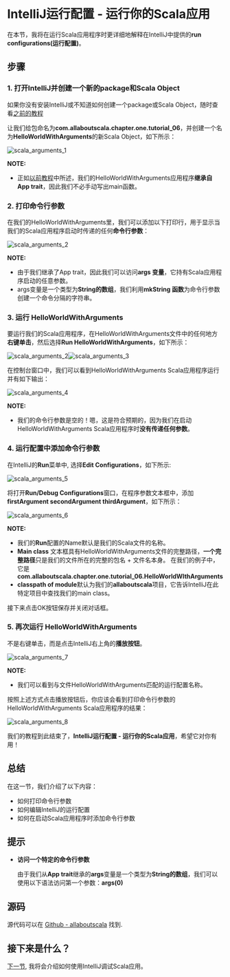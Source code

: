 # IntelliJ运行配置 - 运行你的Scala应用

在本节，我将在运行Scala应用程序时更详细地解释在IntelliJ中提供的**run configurations(运行配置)**。

## 步骤

### 1. 打开IntelliJ并创建一个新的package和Scala Object

如果你没有安装IntelliJ或不知道如何创建一个package或Scala Object，随时查看[之前的教程](tutorial/1_0.md)

让我们给包命名为**com.allaboutscala.chapter.one.tutorial_06**，并创建一个名为**HelloWorldWithArguments**的新Scala Object，如下所示：

![scala_arguments_1](http://allaboutscala.com/wp-content/uploads/2016/05/scala_arguments_1-1024x637.png)

**NOTE:**

- 正如[以前教程](tutorial/1_0.md)中所述，我们的HelloWorldWithArguments应用程序**继承自App trait**，因此我们不必手动写出main函数。

### 2. 打印命令行参数

在我们的HelloWorldWithArguments里，我们可以添加以下打印行，用于显示当我们的Scala应用程序启动时传递的任何**命令行参数**：

![scala_arguments_2](http://allaboutscala.com/wp-content/uploads/2016/05/scala_arguments_2-1024x629.png)

**NOTE:**

- 由于我们继承了App trait，因此我们可以访问**args 变量**，它持有Scala应用程序启动的任意参数。
- args变量是一个类型为**String的数组**，我们利用**mkString 函数**为命令行参数创建一个命令分隔的字符串。


### 3. 运行 HelloWorldWithArguments

要运行我们的Scala应用程序，在HelloWorldWithArguments文件中的任何地方**右键单击**，然后选择**Run HelloWorldWithArguments**，如下所示：

![scala_arguments_2](http://allaboutscala.com/wp-content/uploads/2016/05/scala_arguments_2-1024x629.png)![scala_arguments_3](http://allaboutscala.com/wp-content/uploads/2016/05/scala_arguments_3-1024x760.png)

在控制台窗口中，我们可以看到HelloWorldWithArguments Scala应用程序运行并有如下输出：

![scala_arguments_4](http://allaboutscala.com/wp-content/uploads/2016/05/scala_arguments_4-1024x164.png)

**NOTE:**

- 我们的命令行参数是空的！嗯，这是符合预期的，因为我们在启动HelloWorldWithArguments Scala应用程序时**没有传递任何参数**。

### 4. 运行配置中添加命令行参数

在IntelliJ的**Run**菜单中, 选择**Edit Configurations**，如下所示:

![scala_arguments_5](http://allaboutscala.com/wp-content/uploads/2016/05/scala_arguments_5.png)

将打开**Run/Debug Configurations**窗口，在程序参数文本框中，添加**firstArgument secondArgument thirdArgument**，如下所示：

![scala_arguments_6](http://allaboutscala.com/wp-content/uploads/2016/05/scala_arguments_6-1024x649.png)

**NOTE:**

- 我们的**Run**配置的Name默认是我们的Scala文件的名称。
- **Main class** 文本框具有HelloWorldWithArguments文件的完整路径，**一个完整路径**只是我们的文件所在的完整的包名 + 文件名本身。 在我们的例子中，它是**com.allaboutscala.chapter.one.tutorial_06.HelloWorldWIthArguments**
- **classpath of module**默认为我们的**allaboutscala**项目，它告诉IntelliJ在此特定项目中查找我们的main class。

接下来点击OK按钮保存并关闭对话框。

### 5. 再次运行 HelloWorldWithArguments

不是右键单击，而是点击IntelliJ右上角的**播放按钮**。

![scala_arguments_7](http://allaboutscala.com/wp-content/uploads/2016/05/scala_arguments_7.png)

**NOTE:**

- 我们可以看到与文件HelloWorldWithArguments匹配的运行配置名称。

按照上述方式点击播放按钮后，你应该会看到打印命令行参数的HelloWorldWithArguments Scala应用程序的结果：


![scala_arguments_8](http://allaboutscala.com/wp-content/uploads/2016/05/scala_arguments_8-1024x284.png)

我们的教程到此结束了，**IntelliJ运行配置 - 运行你的Scala应用**，希望它对你有用！ 

## 总结

在这一节，我们介绍了以下内容：

- 如何打印命令行参数
- 如何编辑IntelliJ的运行配置
- 如何在启动Scala应用程序时添加命令行参数

## 提示

- **访问一个特定的命令行参数**

	由于我们从**App trait**继承的**args**变量是一个类型为**String的数组**，我们可以使用以下语法访问第一个参数：**args(0)**

## 源码

源代码可以在 [Github - allaboutscala](https://github.com/nadimbahadoor/allaboutscala) 找到.

## 接下来是什么？

[下一节](tutorial/1_8.md), 我将会介绍如何使用IntelliJ调试Scala应用。